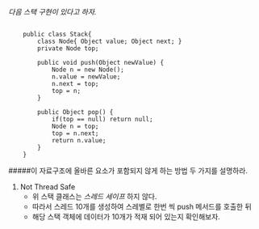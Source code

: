 
*다음 스택 구현이 있다고 하자.*

<pre><code>
    public class Stack{
        class Node{ Object value; Object next; }
        private Node top;
        
        public void push(Object newValue) {
            Node n = new Node();
            n.value = newValue;
            n.next = top;
            top = n;
        }
        
        public Object pop() {
            if(top == null) return null;
            Node n = top;
            top = n.next;
            return n.value;
        }    
    }
</pre></code>

#####이 자료구조에 올바른 요소가 포함되지 않게 하는 방법 두 가지를 설명하라.

1. Not Thread Safe 
    * 위 스택 클래스는 *스레드 세이프* 하지 않다. 
    * 따라서 스레드 10개를 생성하여 스레별로 한번 씩 push 메서드를 호출한 뒤
    * 해당 스택 객체에 데이터가 10개가 적재 되어 있는지 확인해보자.
    
     